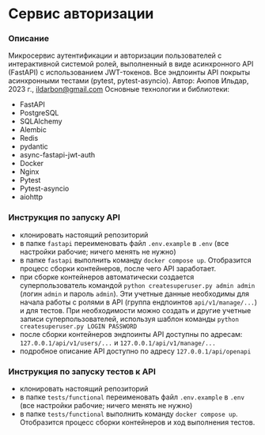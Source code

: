 # Сервис авторизации

### Описание
Микросервис аутентификации и авторизации пользователей с интерактивной системой ролей, выполненный в виде асинхронного API (FastAPI) с использованием JWT-токенов. Все эндпоинты API покрыты асинхронными тестами (pytest, pytest-asyncio).
Автор: Аюпов Ильдар, 2023 г., ildarbon@gmail.com
Основные технологии и библиотеки:
- FastAPI
- PostgreSQL
- SQLAlchemy
- Alembic
- Redis
- pydantic
- async-fastapi-jwt-auth
- Docker
- Nginx
- Pytest
- Pytest-asyncio
- aiohttp

### Инструкция по запуску API
- клонировать настоящий репозиторий
- в папке ```fastapi``` переименовать файл ```.env.example``` в ```.env``` (все настройки рабочие; ничего менять не нужно)
- в папке ```fastapi``` выполнить команду ```docker compose up```. Отобразится процесс сборки контейнеров, после чего API заработает.
- при сборке контейнеров автоматически создается суперпользователь командой ```python createsuperuser.py admin admin``` (логин ```admin``` и пароль ```admin```). Эти учетные данные необходимы для начала работы с ролями в API (группа ендпоинтов ```api/v1/manage/...```) и для тестов. При необходимости можно создать и другие учетные записи суперпользователей, используя шаблон команды ```python createsuperuser.py LOGIN PASSWORD```
- после сборки контейнеров эндпоинты API доступны по адресам: ```127.0.0.1/api/v1/users/...``` и ```127.0.0.1/api/v1/manage/...```
- подробное описание API доступно по адресу ```127.0.0.1/api/openapi```

### Инструкция по запуску тестов к API
- клонировать настоящий репозиторий
- в папке ```tests/functional``` переименовать файл ```.env.example``` в ```.env``` (все настройки рабочие; ничего менять не нужно)
- в папке ```tests/functional``` выполнить команду ```docker compose up```. Отобразится процесс сборки контейнеров и ход выполнения тестов.

